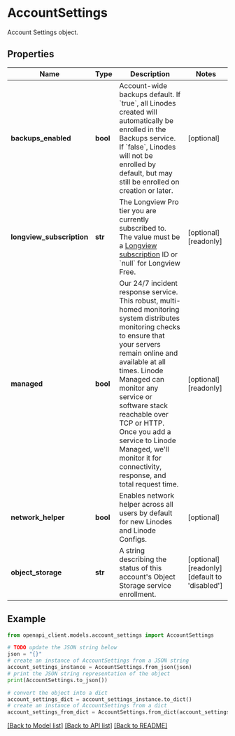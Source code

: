 # AccountSettings

Account Settings object.

## Properties

Name | Type | Description | Notes
------------ | ------------- | ------------- | -------------
**backups_enabled** | **bool** | Account-wide backups default.  If &#x60;true&#x60;, all Linodes created will automatically be enrolled in the Backups service.  If &#x60;false&#x60;, Linodes will not be enrolled by default, but may still be enrolled on creation or later. | [optional] 
**longview_subscription** | **str** | The Longview Pro tier you are currently subscribed to. The value must be a [Longview subscription](https://techdocs.akamai.com/linode-api/reference/get-longview-subscriptions) ID or &#x60;null&#x60; for Longview Free. | [optional] [readonly] 
**managed** | **bool** | Our 24/7 incident response service. This robust, multi-homed monitoring system distributes monitoring checks to ensure that your servers remain online and available at all times. Linode Managed can monitor any service or software stack reachable over TCP or HTTP. Once you add a service to Linode Managed, we&#39;ll monitor it for connectivity, response, and total request time. | [optional] [readonly] 
**network_helper** | **bool** | Enables network helper across all users by default for new Linodes and Linode Configs. | [optional] 
**object_storage** | **str** | A string describing the status of this account&#39;s Object Storage service enrollment. | [optional] [readonly] [default to 'disabled']

## Example

```python
from openapi_client.models.account_settings import AccountSettings

# TODO update the JSON string below
json = "{}"
# create an instance of AccountSettings from a JSON string
account_settings_instance = AccountSettings.from_json(json)
# print the JSON string representation of the object
print(AccountSettings.to_json())

# convert the object into a dict
account_settings_dict = account_settings_instance.to_dict()
# create an instance of AccountSettings from a dict
account_settings_from_dict = AccountSettings.from_dict(account_settings_dict)
```
[[Back to Model list]](../README.md#documentation-for-models) [[Back to API list]](../README.md#documentation-for-api-endpoints) [[Back to README]](../README.md)


